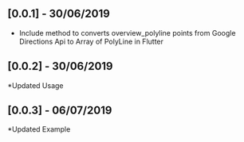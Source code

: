 ## [0.0.1] - 30/06/2019

* Include method to converts overview_polyline points from Google Directions Api to Array of PolyLine in Flutter

## [0.0.2] - 30/06/2019

*Updated Usage

## [0.0.3] - 06/07/2019

*Updated Example
